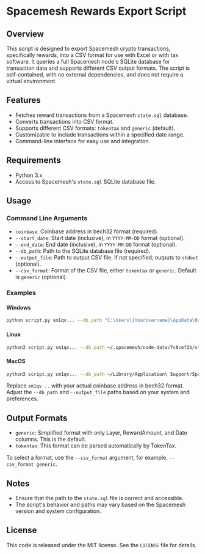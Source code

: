 # Spacemesh Rewards Export Script

## Overview
This script is designed to export Spacemesh crypto transactions, specifically rewards, into a CSV format for use with Excel or with tax software. It queries a full Spacemesh node's SQLite database for transaction data and supports different CSV output formats. The script is self-contained, with no external dependencies, and does not require a virtual environment.

## Features
- Fetches reward transactions from a Spacemesh `state.sql` database.
- Converts transactions into CSV format.
- Supports different CSV formats: `tokentax` and `generic` (default).
- Customizable to include transactions within a specified date range.
- Command-line interface for easy use and integration.

## Requirements
- Python 3.x
- Access to Spacemesh's `state.sql` SQLite database file.

## Usage

### Command Line Arguments
- `coinbase`: Coinbase address in bech32 format (required).
- `--start_date`: Start date (inclusive), in `YYYY-MM-DD` format (optional).
- `--end_date`: End date (inclusive), in `YYYY-MM-DD` format (optional).
- `--db_path`: Path to the SQLite database file (required).
- `--output_file`: Path to output CSV file. If not specified, outputs to `stdout` (optional).
- `--csv_format`: Format of the CSV file, either `tokentax` or `generic`. Default is `generic` (optional).

### Examples

#### Windows
```sh
python script.py sm1qv... --db_path "C:\Users\[YourUsername]\AppData\Roaming\Spacemesh\node-data\7c8cef2b\state.sql" --output_file "C:\path\to\output.csv"
```

#### Linux
```sh
python3 script.py sm1qv... --db_path ~/.spacemesh/node-data/7c8cef2b/state.sql --output_file /path/to/output.csv
```

#### MacOS
```sh
python3 script.py sm1qv... --db_path ~/Library/Application\ Support/Spacemesh/node-data/7c8cef2b/state.sql --output_file /path/to/output.csv
```

Replace `sm1qv...` with your actual coinbase address in bech32 format. Adjust the `--db_path` and `--output_file` paths based on your system and preferences.

## Output Formats
- `generic`: Simplified format with only Layer, RewardAmount, and Date columns. This is the default.
- `tokentax`: This format can be parsed automatically by TokenTax.

To select a format, use the `--csv_format` argument, for example, `--csv_format generic`.

## Notes
- Ensure that the path to the `state.sql` file is correct and accessible.
- The script's behavior and paths may vary based on the Spacemesh version and system configuration.

## License
This code is released under the MIT license. See the `LICENSE` file for details.